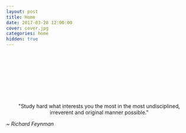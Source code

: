 ```yaml
---
layout: post
title: Home
date: 2017-03-28 12:00:00
cover: cover.jpg
categories: home
hidden: true
---
```


<html>
<br><br>
<br><br>
<br><br>
<br><br>
</html>

<html>
<center>
"Study hard what interests you the most in the most undisciplined, irreverent and original manner possible."
</center>
</html>

_~ Richard Feynman_
